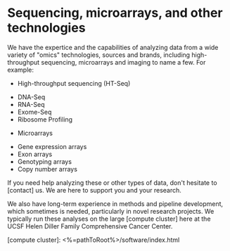 # Sequencing, microarrays, and other technologies

We have the expertice and the capabilities of analyzing data from a
wide variety of "omics" technologies, sources and brands, including
high-throughput sequencing, microarrays and imaging to name a few.
For example:

* High-throughput sequencing (HT-Seq)
 - DNA-Seq
 - RNA-Seq
 - Exome-Seq
 - Ribosome Profiling
* Microarrays
 - Gene expression arrays
 - Exon arrays
 - Genotyping arrays
 - Copy number arrays

If you need help analyzing these or other types of data, don't
hesitate to [contact] us. We are here to support you and your research.

We also have long-term experience in methods and pipeline development,
which sometimes is needed, particularly in novel research projects.
We typically run these analyses on the large [compute cluster] here at
the UCSF Helen Diller Family Comprehensive Cancer Center.

[compute cluster]: <%=pathToRoot%>/software/index.html
